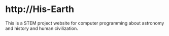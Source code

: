 # http://His-Earth
This is a STEM project website for computer programming about astronomy and history and human civilization. 

